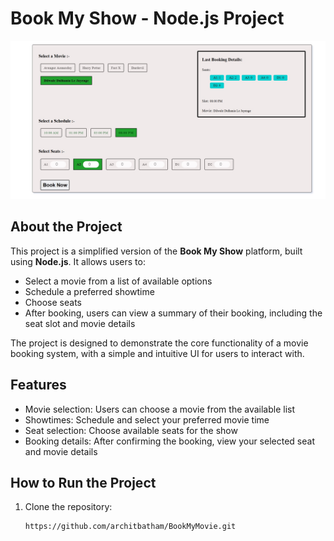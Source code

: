 # Book My Show - Node.js Project

<img src="https://github.com/architbatham/BookMyMovie/blob/main/assets/image.jpg" alt="description of the image" width="optional_width" height="optional_height">

## About the Project

This project is a simplified version of the **Book My Show** platform, built using **Node.js**. It allows users to:

- Select a movie from a list of available options
- Schedule a preferred showtime
- Choose seats
- After booking, users can view a summary of their booking, including the seat slot and movie details

The project is designed to demonstrate the core functionality of a movie booking system, with a simple and intuitive UI for users to interact with.

## Features

- Movie selection: Users can choose a movie from the available list
- Showtimes: Schedule and select your preferred movie time
- Seat selection: Choose available seats for the show
- Booking details: After confirming the booking, view your selected seat and movie details

## How to Run the Project

1. Clone the repository:
   ```bash
   https://github.com/architbatham/BookMyMovie.git
